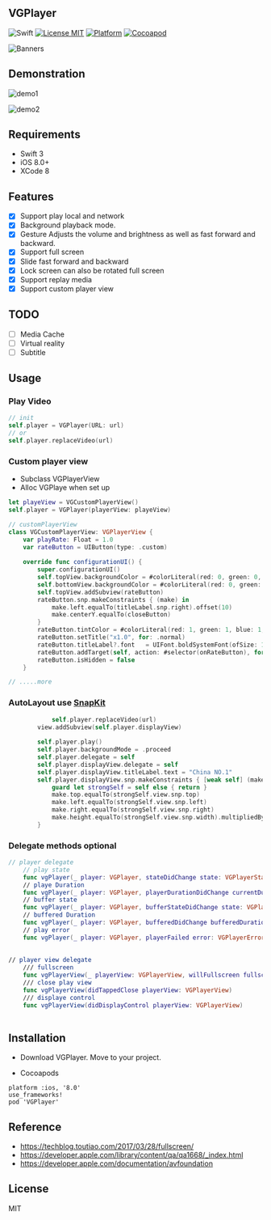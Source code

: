 ## VGPlayer

![Swift](https://img.shields.io/badge/Swift-3.0-orange.svg)
[![License MIT](https://img.shields.io/badge/license-MIT-green.svg?style=flat)](https://github.com/VeinGuo/VGPlayer/blob/master/LICENSE)
[![Platform](https://img.shields.io/cocoapods/p/Pastel.svg?style=flat)](https://github.com/VeinGuo/VGPlayer)
[![Cocoapod](https://img.shields.io/badge/cocoapod-v0.0.1-orange.svg)](https://github.com/VeinGuo/VGPlayer)

![Banners](https://github.com/VeinGuo/VGPlayer/blob/master/Image/Banners.png)

## Demonstration
![demo1](https://github.com/VeinGuo/VGPlayer/blob/master/Image/demo1.gif)

![demo2](https://github.com/VeinGuo/VGPlayer/blob/master/Image/demo2.gif)
## Requirements
-	Swift 3
-	iOS 8.0+
-	XCode 8

## Features
- [x] Support play local and network 
- [x] Background playback mode.
- [x] Gesture Adjusts the volume and brightness as well as fast forward and backward.
- [x] Support full screen
- [x] Slide fast forward and backward
- [x] Lock screen can also be rotated full screen
- [x] Support replay media
- [x] Support custom player view
## TODO
- [ ] Media Cache
- [ ] Virtual reality
- [ ] Subtitle

## Usage
### Play Video
```swift
// init 
self.player = VGPlayer(URL: url)
// or
self.player.replaceVideo(url)
```

### Custom player view
- Subclass VGPlayerView
- Alloc VGPlaye when set up

```swift
let playeView = VGCustomPlayerView()
self.player = VGPlayer(playerView: playeView)

// customPlayerView
class VGCustomPlayerView: VGPlayerView {
    var playRate: Float = 1.0
    var rateButton = UIButton(type: .custom)
    
    override func configurationUI() {
        super.configurationUI()
        self.topView.backgroundColor = #colorLiteral(red: 0, green: 0, blue: 0, alpha: 0.09701412671)
        self.bottomView.backgroundColor = #colorLiteral(red: 0, green: 0, blue: 0, alpha: 0.09701412671)
        self.topView.addSubview(rateButton)
        rateButton.snp.makeConstraints { (make) in
            make.left.equalTo(titleLabel.snp.right).offset(10)
            make.centerY.equalTo(closeButton)
        }
        rateButton.tintColor = #colorLiteral(red: 1, green: 1, blue: 1, alpha: 1)
        rateButton.setTitle("x1.0", for: .normal)
        rateButton.titleLabel?.font   = UIFont.boldSystemFont(ofSize: 12.0)
        rateButton.addTarget(self, action: #selector(onRateButton), for: .touchUpInside)
        rateButton.isHidden = false
    }

// .....more

```

### AutoLayout use [SnapKit](https://github.com/SnapKit/SnapKit)

```swift
			self.player.replaceVideo(url)
        view.addSubview(self.player.displayView)
        
        self.player.play()
        self.player.backgroundMode = .proceed
        self.player.delegate = self
        self.player.displayView.delegate = self
        self.player.displayView.titleLabel.text = "China NO.1"
        self.player.displayView.snp.makeConstraints { [weak self] (make) in
            guard let strongSelf = self else { return }
            make.top.equalTo(strongSelf.view.snp.top)
            make.left.equalTo(strongSelf.view.snp.left)
            make.right.equalTo(strongSelf.view.snp.right)
            make.height.equalTo(strongSelf.view.snp.width).multipliedBy(3.0/4.0) // you can 9.0/16.0
        }
```
### Delegate methods optional
```swift
// player delegate
    // play state
    func vgPlayer(_ player: VGPlayer, stateDidChange state: VGPlayerState)
    // playe Duration
    func vgPlayer(_ player: VGPlayer, playerDurationDidChange currentDuration: TimeInterval, totalDuration: TimeInterval)
    // buffer state
    func vgPlayer(_ player: VGPlayer, bufferStateDidChange state: VGPlayerBufferstate)
    // buffered Duration
    func vgPlayer(_ player: VGPlayer, bufferedDidChange bufferedDuration: TimeInterval, totalDuration: TimeInterval)
    // play error
    func vgPlayer(_ player: VGPlayer, playerFailed error: VGPlayerError)
    
    
// player view delegate
    /// fullscreen
    func vgPlayerView(_ playerView: VGPlayerView, willFullscreen fullscreen: Bool)
    /// close play view
    func vgPlayerView(didTappedClose playerView: VGPlayerView)
    /// displaye control
    func vgPlayerView(didDisplayControl playerView: VGPlayerView)
    
```
## Installation
- Download VGPlayer. Move to your project.

- Cocoapods

```
platform :ios, '8.0'
use_frameworks!
pod 'VGPlayer'
```


## Reference
- https://techblog.toutiao.com/2017/03/28/fullscreen/
- https://developer.apple.com/library/content/qa/qa1668/_index.html
- https://developer.apple.com/documentation/avfoundation

## License
MIT

